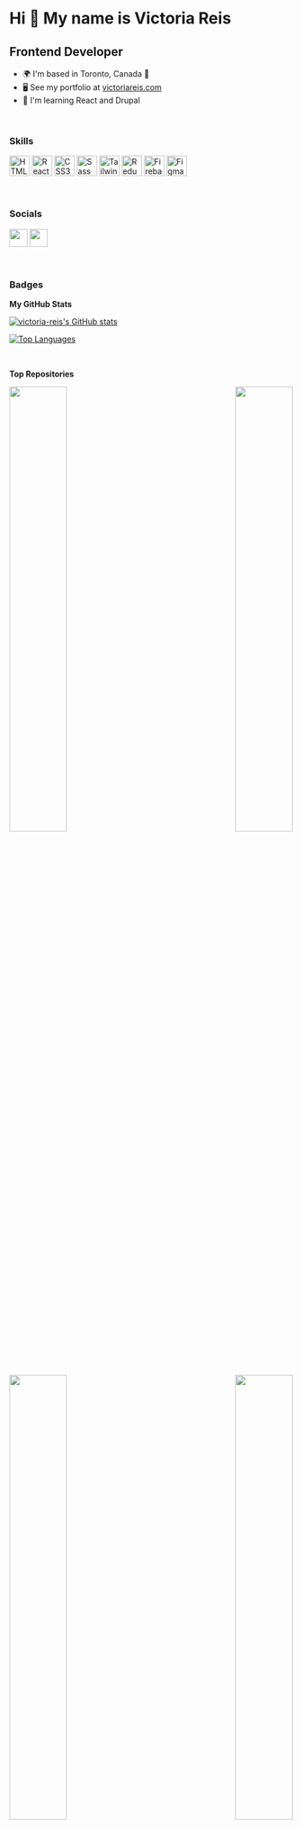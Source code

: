 # Hi 👋 My name is Victoria Reis

## Frontend Developer

- 🌍 I'm based in Toronto, Canada 🍁
- 🖥️ See my portfolio at [victoriareis.com](http://www.victoriareis.com/)
- 🧠 I'm learning React and Drupal

<br/>

### Skills

<p align="left">
<a href="https://developer.mozilla.org/en-US/docs/Glossary/HTML5" target="_blank" rel="noreferrer"><img src="https://raw.githubusercontent.com/danielcranney/readme-generator/main/public/icons/skills/html5-colored.svg" width="36" height="36" alt="HTML5" /></a>
<a href="https://reactjs.org/" target="_blank" rel="noreferrer"><img src="https://raw.githubusercontent.com/danielcranney/readme-generator/main/public/icons/skills/react-colored.svg" width="36" height="36" alt="React" /></a>
<a href="https://www.w3.org/TR/CSS/#css" target="_blank" rel="noreferrer"><img src="https://raw.githubusercontent.com/danielcranney/readme-generator/main/public/icons/skills/css3-colored.svg" width="36" height="36" alt="CSS3" /></a>
<a href="https://sass-lang.com/" target="_blank" rel="noreferrer"><img src="https://raw.githubusercontent.com/danielcranney/readme-generator/main/public/icons/skills/sass-colored.svg" width="36" height="36" alt="Sass" /></a>
<a href="https://tailwindcss.com/" target="_blank" rel="noreferrer"><img src="https://raw.githubusercontent.com/danielcranney/readme-generator/main/public/icons/skills/tailwindcss-colored.svg" width="36" height="36" alt="TailwindCSS" /></a>
<a href="https://redux.js.org/" target="_blank" rel="noreferrer"><img src="https://raw.githubusercontent.com/danielcranney/readme-generator/main/public/icons/skills/redux-colored.svg" width="36" height="36" alt="Redux" /></a>
<a href="https://firebase.google.com/" target="_blank" rel="noreferrer"><img src="https://raw.githubusercontent.com/danielcranney/readme-generator/main/public/icons/skills/firebase-colored.svg" width="36" height="36" alt="Firebase" /></a>
<a href="https://www.figma.com/" target="_blank" rel="noreferrer"><img src="https://raw.githubusercontent.com/danielcranney/readme-generator/main/public/icons/skills/figma-colored.svg" width="36" height="36" alt="Figma" /></a>
</p>

<br />

### Socials

<p align="left"> <a href="https://www.github.com/victoria-reis" target="_blank" rel="noreferrer"><img src="https://raw.githubusercontent.com/danielcranney/readme-generator/main/public/icons/socials/github.svg" width="32" height="32" /></a> <a href="https://www.linkedin.com/in/-victoriareis/" target="_blank" rel="noreferrer"><img src="https://raw.githubusercontent.com/danielcranney/readme-generator/main/public/icons/socials/linkedin.svg" width="32" height="32" /></a></p>

<br />

### Badges

<b>My GitHub Stats</b>

<a href="http://www.github.com/victoria-reis"><img src="https://github-readme-stats.vercel.app/api?username=victoria-reis&theme=nightowl&show_icons=true" alt="victoria-reis's GitHub stats" /></a>

<a href="https://github.com/victoria-reis" align="left"><img src="https://github-readme-stats.vercel.app/api/top-langs/?username=victoria-reis&theme=nightowl&show_icons=true" alt="Top Languages" /></a>

<br />

<b>Top Repositories</b>

<div width="100%" align="center"><a href="https://github.com/victoria-reis/e-commerce" align="left"><img align="left" width="45%" src="https://github-readme-stats.vercel.app/api/pin/?username=victoria-reis&repo=e-commerce&theme=nightowl&show_icons=true" /></a><a href="https://github.com/victoria-reis/lizzo-app" align="right"><img align="right" width="45%" src="https://github-readme-stats.vercel.app/api/pin/?username=victoria-reis&repo=lizzo-app&theme=nightowl&show_icons=true" /></a></div><br /><br /><br /><br /><br />

<br /> <br />

<div width="100%" align="center"><a href="https://github.com/victoria-reis/cope-app" align="left"><img align="left" width="45%" src="https://github-readme-stats.vercel.app/api/pin/?username=victoria-reis&repo=cope-app&theme=nightowl&show_icons=true" /></a><a href="https://github.com/victoria-reis/js-quiz-new-design" align="right"><img align="right" width="45%" src="https://github-readme-stats.vercel.app/api/pin/?username=victoria-reis&repo=js-quiz-new-design&theme=nightowl&show_icons=true" /></a></div>
